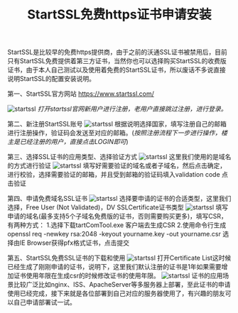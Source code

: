 ﻿---
title: StartSSL免费https证书申请安装
thumbnail: https://www.msbgn.cn/msbgn/startssl-index.png
categories: SSL
tags: [科技,StartSSL]
---
StartSSL是比较早的免费https提供商，由于之前的沃通SSL证书被禁用后，目前只有StartSSL免费提供着第三方证书，当然你也可以选择购买StartSSL的收费版证书，由于本人自己测试以及使用着免费的StartSSL证书，所以废话不多说直接说明StartSSL的配置安装说明。

第一、StartSSL官方网站
https://www.startssl.com/

![startssl](https://www.msbgn.cn/msbgn/startssl-index.png)
*打开startssl官网新用户进行注册，老用户直接跳过注册，进行登录。*
<!-- more -->
第二、新注册StartSSL账号
![startssl](https://www.msbgn.cn/msbgn/startssl-Signup.png)
根据说明选择国家，填写注册自己的邮箱进行注册操作，验证码会发送至对应的邮箱。(*按照注册流程下一步进行操作，楼主是已经注册的用户，直接点击LOGIN即可*)

第三、选择SSL证书的应用类型、选择验证方式
![startssl](https://www.msbgn.cn/msbgn/startss-validation.png)
这里我们使用的是域名的方式进行验证
![startssl](https://www.msbgn.cn/msbgn/validation-code.png)
填写好需要验证的域名或者子域名，然后点击确定，进行校验，选择需要验证的邮箱，并且受到邮箱的验证码填入validation code 点击验证

第四、申请免费域名SSL证书
![startssl](https://www.msbgn.cn/msbgn/startss-DV.png)
选择要申请的证书的合适类型，这里我们选择，Free User (Not Validated)，DV SSLCertificate证书类型
![startssl](https://www.msbgn.cn/msbgn/startss-CRS.png)
填写申请的域名(最多支持5个子域名免费版的证书，否则需要购买更多)，填写CSR，有两种方式：
1.选择下载tartComTool.exe 客户端去生成CSR
2.使用命令行生成openssl req -newkey rsa:2048 -keyout yourname.key -out yourname.csr
选择由IE Browser获得pfx格式证书，点击提交

第五、StartSSL免费SSL证书的下载和使用
![startssl](https://www.msbgn.cn/msbgn/startss-cests.png)
打开Certificate List这时候已经生成了刚刚申请的证书，说明下，这里我们默认注册的证书是1年如果需要增加证书使用年限在生成csr的时候修改证书的使用年限。
![startssl](https://www.msbgn.cn/msbgn/startss-yingyong.png)
证书的应用场景比较广泛比如nginx、ISS、ApacheServer等多服务器上部署，至此证书的申请使用已经完成，接下来就是各位部署到自己对应的服务器使用了，有兴趣的朋友可以自己申请部署试一试。



